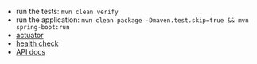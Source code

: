 - run the tests: `mvn clean verify`
- run the application: `mvn clean package -Dmaven.test.skip=true && mvn spring-boot:run`
- [actuator](http://localhost:9380/actuator)
- [health check](http://localhost:9380/actuator/health)
- [API docs](http://localhost:9380/swagger-ui/index.html?configUrl=/v3/api-docs/swagger-config)
